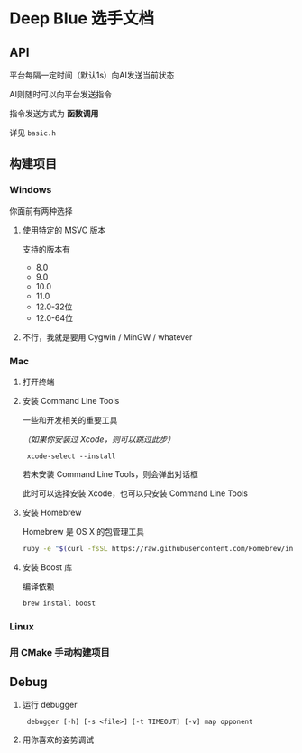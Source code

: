 # Deep Blue 选手文档

## API
平台每隔一定时间（默认1s）向AI发送当前状态

AI则随时可以向平台发送指令

指令发送方式为 **函数调用**

详见 `basic.h`

## 构建项目
### Windows
你面前有两种选择
1. 使用特定的 MSVC 版本

    支持的版本有
    * 8.0
    * 9.0
    * 10.0
    * 11.0
    * 12.0-32位
    * 12.0-64位

2. 不行，我就是要用 Cygwin / MinGW / whatever



### Mac
1. 打开终端

2. 安装 Command Line Tools

    一些和开发相关的重要工具

    *（如果你安装过 Xcode，则可以跳过此步）*

        xcode-select --install

    若未安装 Command Line Tools，则会弹出对话框

    此时可以选择安装 Xcode，也可以只安装 Command Line Tools

3. 安装 Homebrew

    Homebrew 是 OS X 的包管理工具
    ```bash
    ruby -e "$(curl -fsSL https://raw.githubusercontent.com/Homebrew/install/master/install)"
    ```

4. 安装 Boost 库

    编译依赖

    ```bash
    brew install boost
    ```

### Linux

### 用 CMake 手动构建项目

## Debug

1. 运行 debugger

        debugger [-h] [-s <file>] [-t TIMEOUT] [-v] map opponent

2. 用你喜欢的姿势调试
